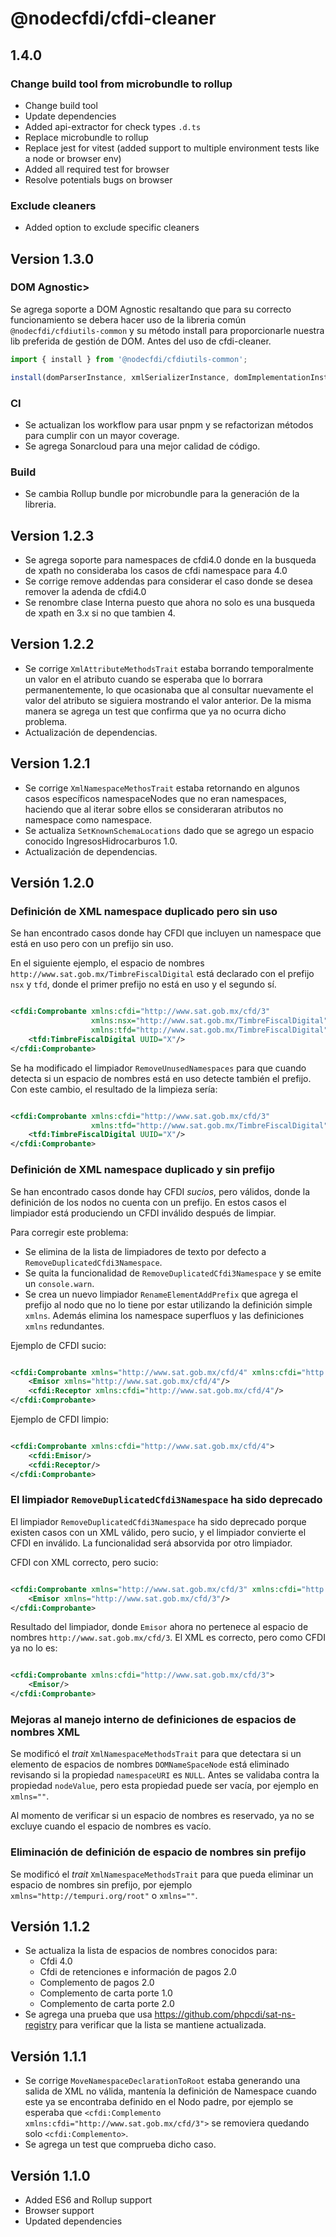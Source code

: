 # @nodecfdi/cfdi-cleaner

## 1.4.0

### Change build tool from microbundle to rollup

- Change build tool
- Update dependencies
- Added api-extractor for check types `.d.ts`
- Replace microbundle to rollup
- Replace jest for vitest (added support to multiple environment tests like a node or browser env)
- Added all required test for browser
- Resolve potentials bugs on browser

### Exclude cleaners

- Added option to exclude specific cleaners

## Version 1.3.0

### DOM Agnostic>

Se agrega soporte a DOM Agnostic resaltando que para su correcto funcionamiento se debera hacer uso de la libreria común `@nodecfdi/cfdiutils-common` y su método install para proporcionarle nuestra lib preferida de gestión de DOM. Antes del uso de cfdi-cleaner.

```ts
import { install } from '@nodecfdi/cfdiutils-common';

install(domParserInstance, xmlSerializerInstance, domImplementationInstance);
```

### CI

- Se actualizan los workflow para usar pnpm y se refactorizan métodos para cumplir con un mayor coverage.
- Se agrega Sonarcloud para una mejor calidad de código.

### Build

- Se cambia Rollup bundle por microbundle para la generación de la libreria.

## Version 1.2.3

- Se agrega soporte para namespaces de cfdi4.0 donde en la busqueda de xpath no consideraba los casos de cfdi namespace para 4.0
- Se corrige remove addendas para considerar el caso donde se desea remover la adenda de cfdi4.0
- Se renombre clase Interna puesto que ahora no solo es una busqueda de xpath en 3.x si no que tambien 4.

## Version 1.2.2

- Se corrige `XmlAttributeMethodsTrait` estaba borrando temporalmente un valor en el atributo cuando se esperaba que lo borrara permanentemente, lo que ocasionaba que al consultar nuevamente el valor del atributo se siguiera mostrando el valor anterior. De la misma manera se agrega un test que confirma que ya no ocurra dicho problema.
- Actualización de dependencias.

## Version 1.2.1

- Se corrige `XmlNamespaceMethosTrait` estaba retornando en algunos casos específicos namespaceNodes que no eran
    namespaces, haciendo que al iterar sobre ellos se consideraran atributos no namespace como namespace.
- Se actualiza `SetKnownSchemaLocations` dado que se agrego un espacio conocido IngresosHidrocarburos 1.0.
- Actualización de dependencias.

## Versión 1.2.0

### Definición de XML namespace duplicado pero sin uso

Se han encontrado casos donde hay CFDI que incluyen un namespace que está en uso pero con un prefijo sin uso.

En el siguiente ejemplo, el espacio de nombres `http://www.sat.gob.mx/TimbreFiscalDigital` está declarado con el
prefijo `nsx` y `tfd`, donde el primer prefijo no está en uso y el segundo sí.

```xml

<cfdi:Comprobante xmlns:cfdi="http://www.sat.gob.mx/cfd/3"
                  xmlns:nsx="http://www.sat.gob.mx/TimbreFiscalDigital"
                  xmlns:tfd="http://www.sat.gob.mx/TimbreFiscalDigital">
    <tfd:TimbreFiscalDigital UUID="X"/>
</cfdi:Comprobante>
```

Se ha modificado el limpiador `RemoveUnusedNamespaces` para que cuando detecta si un espacio de nombres está en uso
detecte también el prefijo. Con este cambio, el resultado de la limpieza sería:

```xml

<cfdi:Comprobante xmlns:cfdi="http://www.sat.gob.mx/cfd/3"
                  xmlns:tfd="http://www.sat.gob.mx/TimbreFiscalDigital">
    <tfd:TimbreFiscalDigital UUID="X"/>
</cfdi:Comprobante>
```

### Definición de XML namespace duplicado y sin prefijo

Se han encontrado casos donde hay CFDI _sucios_, pero válidos, donde la definición de los nodos no cuenta con un
prefijo. En estos casos el limpiador está produciendo un CFDI inválido después de limpiar.

Para corregir este problema:

- Se elimina de la lista de limpiadores de texto por defecto a `RemoveDuplicatedCfdi3Namespace`.
- Se quita la funcionalidad de `RemoveDuplicatedCfdi3Namespace` y se emite un `console.warn`.
- Se crea un nuevo limpiador `RenameElementAddPrefix` que agrega el prefijo al nodo que no lo tiene por estar utilizando
    la definición simple `xmlns`. Además elimina los namespace superfluos y las definiciones `xmlns` redundantes.

Ejemplo de CFDI sucio:

```xml

<cfdi:Comprobante xmlns="http://www.sat.gob.mx/cfd/4" xmlns:cfdi="http://www.sat.gob.mx/cfd/4">
    <Emisor xmlns="http://www.sat.gob.mx/cfd/4"/>
    <cfdi:Receptor xmlns:cfdi="http://www.sat.gob.mx/cfd/4"/>
</cfdi:Comprobante>
```

Ejemplo de CFDI limpio:

```xml

<cfdi:Comprobante xmlns:cfdi="http://www.sat.gob.mx/cfd/4">
    <cfdi:Emisor/>
    <cfdi:Receptor/>
</cfdi:Comprobante>
```

### El limpiador `RemoveDuplicatedCfdi3Namespace` ha sido deprecado

El limpiador `RemoveDuplicatedCfdi3Namespace` ha sido deprecado porque existen casos con un XML válido, pero sucio, y el
limpiador convierte el CFDI en inválido. La funcionalidad será absorvida por otro limpiador.

CFDI con XML correcto, pero sucio:

```xml

<cfdi:Comprobante xmlns="http://www.sat.gob.mx/cfd/3" xmlns:cfdi="http://www.sat.gob.mx/cfd/3">
    <Emisor xmlns="http://www.sat.gob.mx/cfd/3"/>
</cfdi:Comprobante>
```

Resultado del limpiador, donde `Emisor` ahora no pertenece al espacio de nombres `http://www.sat.gob.mx/cfd/3`. El XML
es correcto, pero como CFDI ya no lo es:

```xml

<cfdi:Comprobante xmlns:cfdi="http://www.sat.gob.mx/cfd/3">
    <Emisor/>
</cfdi:Comprobante>
```

### Mejoras al manejo interno de definiciones de espacios de nombres XML

Se modificó el _trait_ `XmlNamespaceMethodsTrait` para que detectara si un elemento de espacios de nombres
`DOMNameSpaceNode` está eliminado revisando si la propiedad `namespaceURI` es `NULL`. Antes se validaba contra la
propiedad `nodeValue`, pero esta propiedad puede ser vacía, por ejemplo en `xmlns=""`.

Al momento de verificar si un espacio de nombres es reservado, ya no se excluye cuando el espacio de nombres es vacío.

### Eliminación de definición de espacio de nombres sin prefijo

Se modificó el _trait_ `XmlNamespaceMethodsTrait` para que pueda eliminar un espacio de nombres sin prefijo, por
ejemplo `xmlns="http://tempuri.org/root"` o `xmlns=""`.

## Versión 1.1.2

- Se actualiza la lista de espacios de nombres conocidos para:
  - Cfdi 4.0
  - Cfdi de retenciones e información de pagos 2.0
  - Complemento de pagos 2.0
  - Complemento de carta porte 1.0
  - Complemento de carta porte 2.0
- Se agrega una prueba que usa <https://github.com/phpcdi/sat-ns-registry> para verificar que la lista se mantiene
    actualizada.

## Versión 1.1.1

- Se corrige `MoveNamespaceDeclarationToRoot` estaba generando una salida de XML no válida, mantenía la definición de
    Namespace cuando este ya se encontraba definido en el Nodo padre, por ejemplo se esperaba
    que `<cfdi:Complemento xmlns:cfdi="http://www.sat.gob.mx/cfd/3">` se removiera quedando solo `<cfdi:Complemento>`.
- Se agrega un test que comprueba dicho caso.

## Versión 1.1.0

- Added ES6 and Rollup support
- Browser support
- Updated dependencies
